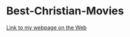 # Best-Christian-Movies


[Link to my webpage on the Web](https://brendamenjivar-22.github.io/Cafe_con-causa/)
